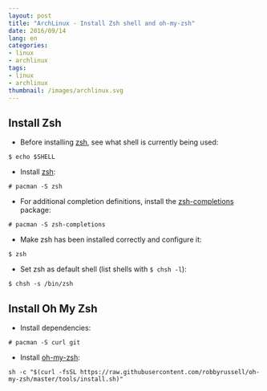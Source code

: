 ```yaml
---
layout: post
title: "ArchLinux - Install Zsh shell and oh-my-zsh"
date: 2016/09/14
lang: en
categories:
- linux
- archlinux
tags:
- linux
- archlinux
thumbnail: /images/archlinux.svg
---
```

## Install Zsh

* Before installing [zsh][zsh], see what shell is currently being used:

```
$ echo $SHELL
```

* Install [zsh][zsh]:

```
# pacman -S zsh
```

* For additional completion definitions, install the [zsh-completions][zsh-completions] package:

```
# pacman -S zsh-completions
```

* Make zsh has been installed correctly and configure it:

```
$ zsh
```

* Set zsh as default shell (list shells with `$ chsh -l`):

```
$ chsh -s /bin/zsh
```

[zsh]:https://www.archlinux.org/packages/?name=zsh
[zsh-completions]:https://www.archlinux.org/packages/?name=zsh-completions

## Install Oh My Zsh

* Install dependencies:

```
# pacman -S curl git
```

* Install [oh-my-zsh][oh-my-zsh]:

```
sh -c "$(curl -fsSL https://raw.githubusercontent.com/robbyrussell/oh-my-zsh/master/tools/install.sh)"
```

[oh-my-zsh]:https://github.com/robbyrussell/oh-my-zsh
